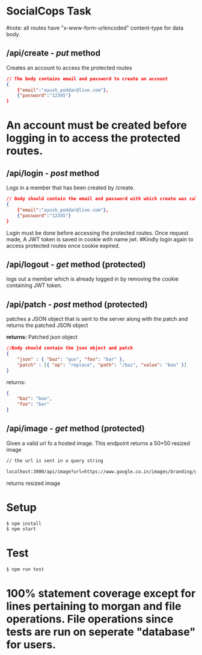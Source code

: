 # SocialCops Task

#note: all routes have "x-www-form-urlencoded" content-type for data body.

## /api/create - ***put*** method
Creates an account to access the protected routes

```json
// The body contains email and password to create an account
{
    {"email":"ayush_poddar@live.com"},
    {"password":"12345"}
}
```
# An account must be created before logging in to access the protected routes.


## /api/login - ***post*** method
Logs in a member that has been created by /create.

```json
// Body should contain the email and password with which create was called
{
    {"email":"ayush_poddar@live.com"},
    {"password":"12345"}
}
```
Login must be done before accessing the protected routes. Once request made, A JWT token is saved in cookie with name jwt.
#Kindly login again to access protected routes once cookie expired.


## /api/logout - ***get*** method (protected)
logs out a member which is already logged in by removing the cookie containing JWT token.


## /api/patch - ***post*** method (protected)
patches a JSON object that is sent to the server along with the patch and returns the patched JSON object

**returns:** Patched json object
```json
//Body should contain the json object and patch
{
    "json" : { "baz": "qux", "foo": "bar" },
    "patch" : [{ "op": "replace", "path": "/baz", "value": "boo" }]
}
```
returns:
```json
{
    "baz": "boo",
    "foo": "bar"
}
```



## /api/image - ***get*** method (protected)
Given a valid url fo a hosted image. This endpoint returns a 50*50 resized image
```markdown
// the url is sent in a query string

localhost:3000/api/image?url=https://www.google.co.in/images/branding/googlelogo/2x/googlelogo_color_92x30dp.png
```
returns resized image

# Setup
```markdown
$ npm install
$ npm start
```

# **Test**
```markdown
$ npm run test
```
# 100% statement coverage except for lines pertaining to morgan and file operations. File operations since tests are run on seperate "database" for users.